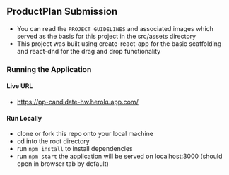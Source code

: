 ## ProductPlan Submission

- You can read the `PROJECT_GUIDELINES` and associated images which served as the basis for this project in the src/assets directory
- This project was built using create-react-app for the basic scaffolding and react-dnd for the drag and drop functionality

### Running the Application

#### Live URL
- https://pp-candidate-hw.herokuapp.com/

#### Run Locally
- clone or fork this repo onto your local machine
- cd into the root directory
- run `npm install` to install dependencies
- run `npm start` the application will be served on localhost:3000 (should open in browser tab by default)
